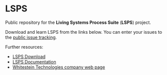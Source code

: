 # LSPS

Public repository for the **Living Systems Process Suite** (**LSPS**) project.

Download and learn LSPS from the links below. You can enter your issues to the [public issue tracking](https://github.com/WhitesteinTechnologies/lsps/issues).

Further resources:
* [LSPS Download](https://lsps.whitestein.com/)
* [LSPS Documentation](https://lsps-docs.whitestein.com/)
* [Whitestein Technologies company web page](https://www.whitestein.com/)
